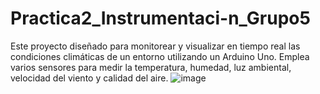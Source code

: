 # Practica2_Instrumentaci-n_Grupo5
Este proyecto diseñado para monitorear y visualizar en tiempo real las condiciones climáticas de un entorno utilizando un Arduino Uno. Emplea varios sensores para medir la temperatura, humedad, luz ambiental, velocidad del viento y calidad del aire. 
![image](https://github.com/user-attachments/assets/43fccaac-2b59-4f20-958a-c29d7551b0bb)
